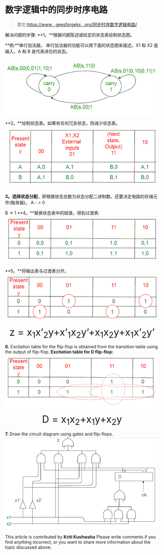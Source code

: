 # 数字逻辑中的同步时序电路

> 原文:[https://www . geesforgeks . org/同步时序数字逻辑电路/](https://www.geeksforgeeks.org/synchronous-sequential-circuits-in-digital-logic/)

解决问题的步骤:
**1。**根据问题陈述或给定的状态表绘制状态图。

**例:**串行加法器。
串行加法器的功能可以用下面的状态图来描述。X1 和 X2 是输入，A 和 B 是代表进位的状态。

![](img/fb62625f0be31976dec9213427694904.png)

**2。**绘制状态表。如果有任何冗余状态，则减少状态表。
![](img/85f9b601e380b9746afd0839311935d1.png)

**3。**选择**状态分配**，即根据状态总数为状态分配二进制数。还要决定电路的存储元件(触发器)。
A - > 0

B -> 1
**4。**替换状态表中的赋值，得到过渡表:
![](img/393c21fdc95f8e58dfdec38cfa153a85.png)

**5。**将输出表与过渡表分开。
![](img/6ec7e0db8a3eb86483fabd251e5eba1e.png)

<center>

<font size="6">z = x<sub>1</sub>x’<sub>2</sub>y+x’<sub>1</sub>x<sub>2</sub>y’+x<sub>1</sub>x<sub>2</sub>y+x<sub>1</sub>x’<sub>2</sub>y’</font>

</center>

**6.** Excitation table for the flip-flop is obtained from the transition table using the output of flip-flop.
**Excitation table for D flip-flop:**
![](img/6b698b9646c9236a49132f1c337d3349.png)

<center>

<font size="6">D = x<sub>1</sub>x<sub>2</sub>+x<sub>1</sub>y+x<sub>2</sub>y</font>

</center>

**7.** Draw the circuit diagram using gates and flip-flops.
![](img/26109cceecf5f671bd7d14058f6b9205.png)

This article is contributed by **Kriti Kushwaha**
Please write comments if you find anything incorrect, or you want to share more information about the topic discussed above.